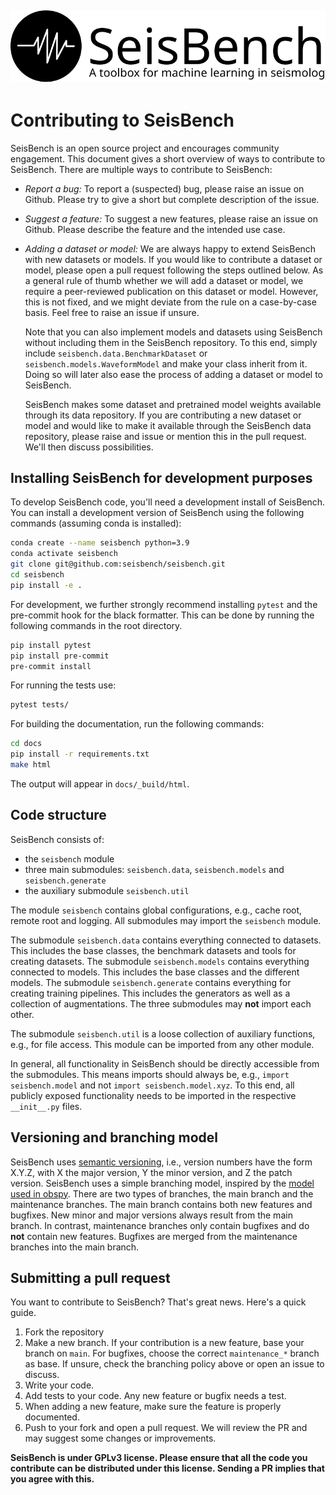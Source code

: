 ![image](docs/_static/seisbench_logo_subtitle.svg)
---
# Contributing to SeisBench

SeisBench is an open source project and encourages community engagement.
This document gives a short overview of ways to contribute to SeisBench.
There are multiple ways to contribute to SeisBench:

- *Report a bug:* To report a (suspected) bug, please raise an issue on Github. Please try to give a short but complete description of the issue.
- *Suggest a feature:* To suggest a new features, please raise an issue on Github. Please describe the feature and the intended use case.
- *Adding a dataset or model:* We are always happy to extend SeisBench with new datasets or models. 
  If you would like to contribute a dataset or model, please open a pull request following the steps outlined below.
  As a general rule of thumb whether we will add a dataset or model, we require a peer-reviewed publication on this dataset or model.
  However, this is not fixed, and we might deviate from the rule on a case-by-case basis. Feel free to raise an issue if unsure.
  
  Note that you can also implement models and datasets using SeisBench without including them in the SeisBench repository.
  To this end, simply include `seisbench.data.BenchmarkDataset` or `seisbench.models.WaveformModel` and make your class inherit from it.
  Doing so will later also ease the process of adding a dataset or model to SeisBench.
  
  SeisBench makes some dataset and pretrained model weights available through its data repository.
  If you are contributing a new dataset or model and would like to make it available through the SeisBench data repository,
  please raise and issue or mention this in the pull request.
  We'll then discuss possibilities.

## Installing SeisBench for development purposes

To develop SeisBench code, you'll need a development install of SeisBench.
You can install a development version of SeisBench using the following commands (assuming conda is installed):
```bash
conda create --name seisbench python=3.9
conda activate seisbench
git clone git@github.com:seisbench/seisbench.git
cd seisbench
pip install -e .
```

For development, we further strongly recommend installing `pytest` and the pre-commit hook for the black formatter.
This can be done by running the following commands in the root directory.
```bash
pip install pytest
pip install pre-commit
pre-commit install
```

For running the tests use:
```bash
pytest tests/
```

For building the documentation, run the following commands:
```bash
cd docs
pip install -r requirements.txt
make html
```
The output will appear in `docs/_build/html`.

## Code structure

SeisBench consists of:
- the `seisbench` module
- three main submodules: `seisbench.data`, `seisbench.models` and `seisbench.generate`
- the auxiliary submodule `seisbench.util`

The module `seisbench` contains global configurations, e.g., cache root, remote root and logging.
All submodules may import the `seisbench` module.

The submodule `seisbench.data` contains everything connected to datasets.
This includes the base classes, the benchmark datasets and tools for creating datasets.
The submodule `seisbench.models` contains everything connected to models.
This includes the base classes and the different models.
The submodule `seisbench.generate` contains everything for creating training pipelines.
This includes the generators as well as a collection of augmentations.
The three submodules may **not** import each other.

The submodule `seisbench.util` is a loose collection of auxiliary functions, e.g., for file access.
This module can be imported from any other module.

In general, all functionality in SeisBench should be directly accessible from the submodules.
This means imports should always be, e.g., `import seisbench.model` and not `import seisbench.model.xyz`.
To this end, all publicly exposed functionality needs to be imported in the respective `__init__.py` files.

## Versioning and branching model

SeisBench uses [semantic versioning](https://semver.org/), i.e., version numbers have the form X.Y.Z, with X the major version, Y the minor version, and Z the patch version.
SeisBench uses a simple branching model, inspired by the [model used in obspy](https://github.com/obspy/obspy/wiki/ObsPy-Git-Branching-Model).
There are two types of branches, the main branch and the maintenance branches.
The main branch contains both new features and bugfixes.
New minor and major versions always result from the main branch.
In contrast, maintenance branches only contain bugfixes and do **not** contain new features.
Bugfixes are merged from the maintenance branches into the main branch.

## Submitting a pull request

You want to contribute to SeisBench? That's great news. Here's a quick guide.

1. Fork the repository
1. Make a new branch. If your contribution is a new feature, base your branch on `main`.
   For bugfixes, choose the correct `maintenance_*` branch as base.
   If unsure, check the branching policy above or open an issue to discuss.
1. Write your code.
1. Add tests to your code. Any new feature or bugfix needs a test.
1. When adding a new feature, make sure the feature is properly documented.
1. Push to your fork and open a pull request. We will review the PR and may suggest some changes or improvements.

**SeisBench is under GPLv3 license.
Please ensure that all the code you contribute can be distributed under this license.
Sending a PR implies that you agree with this.**